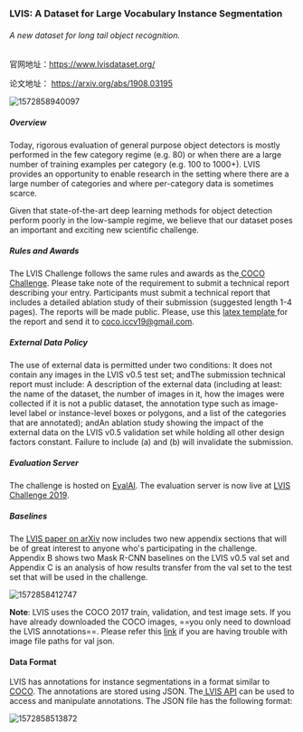 ### LVIS: A Dataset for Large Vocabulary Instance Segmentation  

###### A new dataset for long tail object recognition.

官网地址：https://www.lvisdataset.org/

论文地址： https://arxiv.org/abs/1908.03195



![1572858940097](C:\Users\j00496872\Desktop\Notes\raw_images\1572858940097.png)

##### Overview

Today, rigorous evaluation of general purpose object detectors is mostly performed in the few category regime (e.g. 80) or when there are a large number of training examples per category (e.g. 100 to 1000+). LVIS provides an opportunity to enable research in the setting where there are a large number of categories and where per-category data is sometimes scarce.

Given that state-of-the-art deep learning methods for object detection perform poorly in the low-sample regime, we believe that our dataset poses an important and exciting new scientific challenge.

##### Rules and Awards

The LVIS Challenge follows the same rules and awards as the[ COCO Challenge](http://cocodataset.org/#detection-2019). Please take note of the requirement to submit a technical report describing your entry. Participants must submit a technical report that includes a detailed ablation study of their submission (suggested length 1-4 pages). The reports will be made public. Please, use this [latex template ](http://cocodataset.org/files/tech_report_template.zip)for the report and send it to [coco.iccv19@gmail.com](mailto:coco.iccv19@gmail.com).

##### External Data Policy

The use of external data is permitted under two conditions: It does not contain any images in the LVIS v0.5 test set; andThe submission technical report must include: A description of the external data (including at least: the name of the dataset, the number of images in it, how the images were collected if it is not a public dataset, the annotation type such as image-level label or instance-level boxes or polygons, and a list of the categories that are annotated);  andAn ablation study showing the impact of the external data on the LVIS v0.5 validation set while holding all other design factors constant. Failure to include (a) and (b) will invalidate the submission.

##### Evaluation Server

The challenge is hosted on [EvalAI](https://evalai.cloudcv.org/). The evaluation server is now live at [LVIS Challenge 2019](https://evalai.cloudcv.org/web/challenges/challenge-page/442/overview).

##### Baselines

The [LVIS paper on arXiv](https://arxiv.org/abs/1908.03195) now includes two new appendix sections that will be of great interest to anyone who's participating in the challenge. Appendix B shows two Mask R-CNN baselines on the LVIS v0.5 val set and Appendix C is an analysis of how results transfer from the val set to the test set that will be used in the challenge.

  ![1572858412747](C:\Users\j00496872\Desktop\Notes\raw_images\1572858412747.png)

**Note**: LVIS uses the COCO 2017 train, validation, and test image sets. If you have already downloaded the COCO images, ==you only need to download the LVIS annotations==. Please refer this [link](https://groups.google.com/forum/#!msg/lvis-dataset/pxFYMCyi6MY/G8vwKLwxAAAJ) if you are having trouble with image file paths for val json.

#### Data Format

LVIS has annotations for instance segmentations in a format similar to [COCO](http://cocodataset.org/#home). The annotations are stored using JSON. The[ LVIS API](https://github.com/lvis-dataset/lvis-api) can be used to access and manipulate annotations. The JSON file has the following format:

![1572858513872](C:\Users\j00496872\Desktop\Notes\raw_images\1572858513872.png)